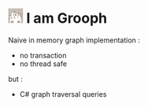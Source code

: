 # <img alt="icon" src="icon.png" height="30"> I am Grooph

Naive in memory graph implementation :
- no transaction
- no thread safe

but :
- C# graph traversal queries

